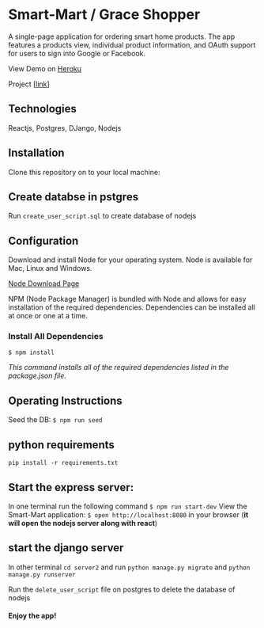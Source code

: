 # Smart-Mart / Grace Shopper
A single-page application for ordering smart home products. The app features a products view, individual product information, and OAuth support for users to sign into Google or Facebook. 

View Demo on [Heroku](https://smart-mart.herokuapp.com/)

Project [[link](https://github.com/yoursmarthome/smart-mart)] 

## Technologies
Reactjs, Postgres, DJango, Nodejs

## Installation
Clone this repository on to your local machine:

## Create databse in pstgres
Run `create_user_script.sql` to create database of nodejs

## Configuration
Download and install Node for your operating system. Node is available for Mac, Linux and Windows.

[Node Download Page](https://nodejs.org/en/download/)

NPM (Node Package Manager) is bundled with Node and allows for easy installation of the required dependencies. Dependencies can be installed all at once or one at a time.

### Install All Dependencies

`$ npm install`

_This command installs all of the required dependencies listed in the package.json file._



## Operating Instructions
Seed the DB:
` $ npm run seed `

## python requirements
`pip install -r requirements.txt`


## Start the express server:
In one terminal run the following command
` $ npm run start-dev `
View the Smart-Mart application:
` $ open http://localhost:8080 ` in your browser (**it will open the nodejs server along with react**)


## start the django server
In other terminal `cd server2` and run `python manage.py migrate` and `python manage.py runserver`

Run the `delete_user_script` file on postgres to delete the database of nodejs
#### Enjoy the app!
